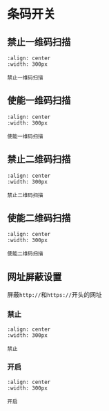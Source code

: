 # 条码开关
## 禁止一维码扫描

```{figure} ../../../media/3030110.png
:align: center
:width: 300px

禁止一维码扫描
```

## 使能一维码扫描

```{figure} ../../../media/3030111.png
:align: center
:width: 300px

使能一维码扫描
```

## 禁止二维码扫描

```{figure} ../../../media/3030500.png
:align: center
:width: 300px

禁止二维码扫描
```

## 使能二维码扫描 

```{figure} ../../../media/3030501.png
:align: center
:width: 300px

使能二维码扫描
```

## 网址屏蔽设置
屏蔽`http://`和`https://`开头的网址

### 禁止
```{figure} ../../../media/3030EA0.png
:align: center
:width: 300px

禁止
```

### 开启
```{figure} ../../../media/3030EA1.png
:align: center
:width: 300px

开启
```